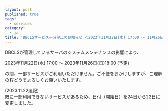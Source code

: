 ```yaml
---
layout: post
published: true
tags:
  - services
category:
  - ja
title: 'DBCLSサービス一時停止のお知らせ ＜2023年11月22日(水) 17:00 ～ 11月26日(日)18:00＞'
---
```

DBCLSが管理しているサーバのシステムメンテナンスの影響により、

2023年11月22日(水) 17:00 ～ 2023年11月26日(日)18:00 (予定)

の間、一部サービスがご利用いただけません。ご不便をおかけしますが、ご理解の程どうぞよろしくお願いいたします。

(2023.11.22追記)<br/>
既に一部利用できないサービスがあるため、日付（開始日）を24日から22日に変更しました。
